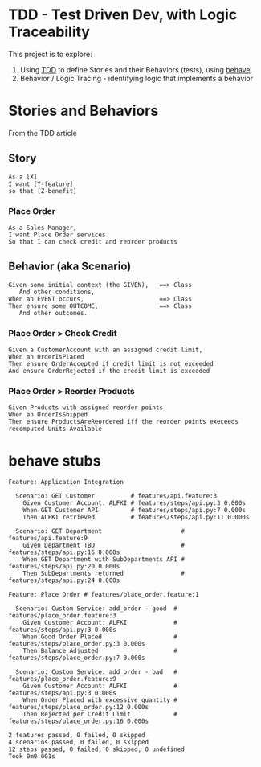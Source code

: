 # TDD - Test Driven Dev, with Logic Traceability

This project is to explore:

1. Using [TDD](http://dannorth.net/introducing-bdd/) to define Stories and their Behaviors (tests), using [behave](https://behave.readthedocs.io/en/stable/tutorial.html).
2. Behavior / Logic Tracing - identifying logic that implements a behavior

# Stories and Behaviors

From the TDD article

## Story
```
As a [X]
I want [Y-feature]
so that [Z-benefit]
```

### Place Order
```
As a Sales Manager,
I want Place Order services
So that I can check credit and reorder products
```


## Behavior (aka Scenario)
```
Given some initial context (the GIVEN),   ==> Class
   And other conditions,
When an EVENT occurs,                     ==> Class
Then ensure some OUTCOME,                 ==> Class
   And other outcomes.
```

### Place Order > Check Credit
```
Given a CustomerAccount with an assigned credit limit,
When an OrderIsPlaced
Then ensure OrderAccepted if credit limit is not exceeded
And ensure OrderRejected if the credit limit is exceeded
```
### Place Order > Reorder Products
```
Given Products with assigned reorder points
When an OrderIsShipped
Then ensure ProductsAreReordered iff the reorder points execeeds recomputed Units-Available
```

# behave stubs

```
Feature: Application Integration 

  Scenario: GET Customer          # features/api.feature:3
    Given Customer Account: ALFKI # features/steps/api.py:3 0.000s
    When GET Customer API         # features/steps/api.py:7 0.000s
    Then ALFKI retrieved          # features/steps/api.py:11 0.000s

  Scenario: GET Department                      # features/api.feature:9
    Given Department TBD                        # features/steps/api.py:16 0.000s
    When GET Department with SubDepartments API # features/steps/api.py:20 0.000s
    Then SubDepartments returned                # features/steps/api.py:24 0.000s

Feature: Place Order # features/place_order.feature:1

  Scenario: Custom Service: add_order - good  # features/place_order.feature:3
    Given Customer Account: ALFKI             # features/steps/api.py:3 0.000s
    When Good Order Placed                    # features/steps/place_order.py:3 0.000s
    Then Balance Adjusted                     # features/steps/place_order.py:7 0.000s

  Scenario: Custom Service: add_order - bad   # features/place_order.feature:9
    Given Customer Account: ALFKI             # features/steps/api.py:3 0.000s
    When Order Placed with excessive quantity # features/steps/place_order.py:12 0.000s
    Then Rejected per Credit Limit            # features/steps/place_order.py:16 0.000s

2 features passed, 0 failed, 0 skipped
4 scenarios passed, 0 failed, 0 skipped
12 steps passed, 0 failed, 0 skipped, 0 undefined
Took 0m0.001s
```